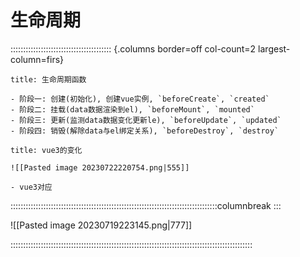 # 生命周期

:::::::::::::::::::::::::::::::::::::::: {.columns border=off col-count=2 largest-column=firs}

~~~ad-primary
title: 生命周期函数

- 阶段一: 创建(初始化), 创建vue实例, `beforeCreate`, `created`
- 阶段二: 挂载(data数据渲染到el), `beforeMount`, `mounted`
- 阶段三: 更新(监测data数据变化更新le), `beforeUpdate`, `updated`
- 阶段四: 销毁(解除data与el绑定关系), `beforeDestroy`, `destroy`
~~~

~~~ad-success
title: vue3的变化

![[Pasted image 20230722220754.png|555]]

- vue3对应
~~~

::::::::::::::::::::::::::::::::::::::::::::::::::::::::::::::::::::::::::::::::::columnbreak
:::

![[Pasted image 20230719223145.png|777]]

::::::::::::::::::::::::::::::::::::::::::::::::::::::::::::::::::::::::::::::::::::::::::::::::
